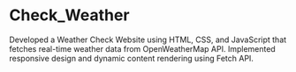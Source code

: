 # Check_Weather
Developed a Weather Check Website using HTML, CSS, and JavaScript that fetches real-time weather data from OpenWeatherMap API. Implemented responsive design and dynamic content rendering using Fetch API.
